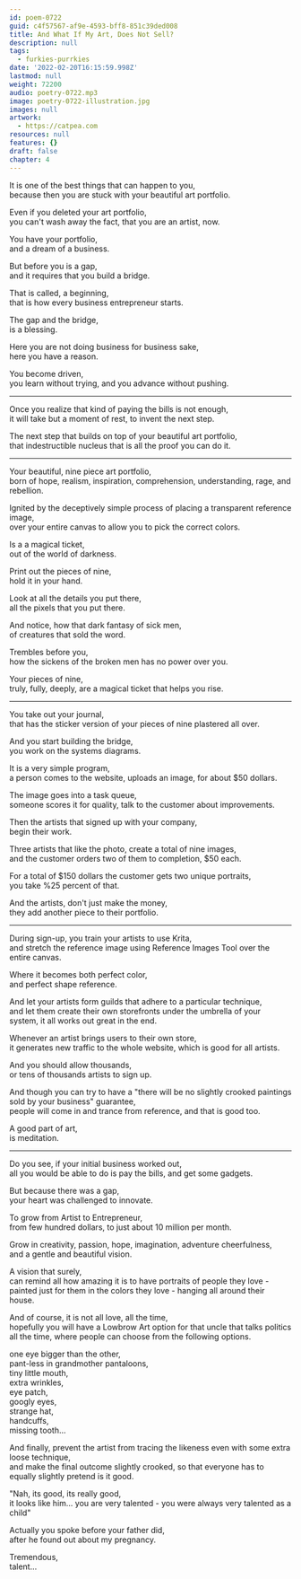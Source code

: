 ```yaml
---
id: poem-0722
guid: c4f57567-af9e-4593-bff8-851c39ded008
title: And What If My Art, Does Not Sell?
description: null
tags:
  - furkies-purrkies
date: '2022-02-20T16:15:59.998Z'
lastmod: null
weight: 72200
audio: poetry-0722.mp3
image: poetry-0722-illustration.jpg
images: null
artwork:
  - https://catpea.com
resources: null
features: {}
draft: false
chapter: 4
---
```


It is one of the best things that can happen to you,\
because then you are stuck with your beautiful art portfolio.

Even if you deleted your art portfolio,\
you can't wash away the fact, that you are an artist, now.

You have your portfolio,\
and a dream of a business.

But before you is a gap,\
and it requires that you build a bridge.

That is called, a beginning,\
that is how every business entrepreneur starts.

The gap and the bridge,\
is a blessing.

Here you are not doing business for business sake,\
here you have a reason.

You become driven,\
you learn without trying, and you advance without pushing.

---

Once you realize that kind of paying the bills is not enough,\
it will take but a moment of rest, to invent the next step.

The next step that builds on top of your beautiful art portfolio,\
that indestructible nucleus that is all the proof you can do it.

---

Your beautiful, nine piece art portfolio,\
born of hope, realism, inspiration, comprehension, understanding, rage, and rebellion.

Ignited by the deceptively simple process of placing a transparent reference image,\
over your entire canvas to allow you to pick the correct colors.

Is a a magical ticket,\
out of the world of darkness.

Print out the pieces of nine,\
hold it in your hand.

Look at all the details you put there,\
all the pixels that you put there.

And notice, how that dark fantasy of sick men,\
of creatures that sold the word.

Trembles before you,\
how the sickens of the broken men has no power over you.

Your pieces of nine,\
truly, fully, deeply, are a magical ticket that helps you rise.

---

You take out your journal,\
that has the sticker version of your pieces of nine plastered all over.

And you start building the bridge,\
you work on the systems diagrams.

It is a very simple program,\
a person comes to the website, uploads an image, for about $50 dollars.

The image goes into a task queue,\
someone scores it for quality, talk to the customer about improvements.

Then the artists that signed up with your company,\
begin their work.

Three artists that like the photo, create a total of nine images,\
and the customer orders two of them to completion, $50 each.

For a total of $150 dollars the customer gets two unique portraits,\
you take %25 percent of that.

And the artists, don't just make the money,\
they add another piece to their portfolio.

---

During sign-up, you train your artists to use Krita,\
and stretch the reference image using Reference Images Tool over the entire canvas.

Where it becomes both perfect color,\
and perfect shape reference.

And let your artists form guilds that adhere to a particular technique,\
and let them create their own storefronts under the umbrella of your system, it all works out great in the end.

Whenever an artist brings users to their own store,\
it generates new traffic to the whole website, which is good for all artists.

And you should allow thousands,\
or tens of thousands artists to sign up.

And though you can try to have a "there will be no slightly crooked paintings sold by your business" guarantee,\
people will come in and trance from reference, and that is good too.

A good part of art,\
is meditation.

---

Do you see, if your initial business worked out,\
all you would be able to do is pay the bills, and get some gadgets.

But because there was a gap,\
your heart was challenged to innovate.

To grow from Artist to Entrepreneur,\
from few hundred dollars, to just about 10 million per month.

Grow in creativity, passion, hope, imagination, adventure cheerfulness,\
and a gentle and beautiful vision.

A vision that surely,\
can remind all how amazing it is to have portraits of people they love - painted just for them in the colors they love - hanging all around their house.

And of course, it is not all love, all the time,\
hopefully you will have a Lowbrow Art option for that uncle that talks politics all the time, where people can choose from the following options.

one eye bigger than the other,\
pant-less in grandmother pantaloons,\
tiny little mouth,\
extra wrinkles,\
eye patch,\
googly eyes,\
strange hat,\
handcuffs,\
missing tooth...

And finally, prevent the artist from tracing the likeness even with some extra loose technique,\
and make the final outcome slightly crooked, so that everyone has to equally slightly pretend is it good.

"Nah, its good, its really good,\
it looks like him... you are very talented - you were always very talented as a child"

Actually you spoke before your father did,\
after he found out about my pregnancy.

Tremendous,\
talent...

